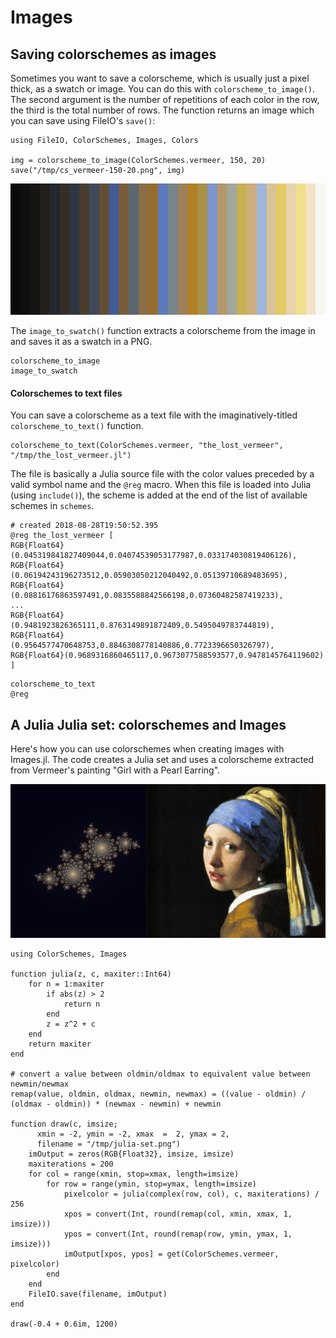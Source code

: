 # Images

## Saving colorschemes as images

Sometimes you want to save a colorscheme, which is usually just a pixel thick, as a swatch or image. You can do this with `colorscheme_to_image()`. The second argument is the number of repetitions of each color in the row, the third is the total number of rows. The function returns an image which you can save using FileIO's `save()`:

```
using FileIO, ColorSchemes, Images, Colors

img = colorscheme_to_image(ColorSchemes.vermeer, 150, 20)
save("/tmp/cs_vermeer-150-20.png", img)
```

!["vermeer swatch"](assets/figures/cs_vermeer-30-300.png)

The `image_to_swatch()` function extracts a colorscheme from the image in and saves it as a swatch in a PNG.

```@docs
colorscheme_to_image
image_to_swatch
```

#### Colorschemes to text files ###

You can save a colorscheme as a text file with the imaginatively-titled `colorscheme_to_text()` function.

```
colorscheme_to_text(ColorSchemes.vermeer, "the_lost_vermeer", "/tmp/the_lost_vermeer.jl")
```

The file is basically a Julia source file with the color values preceded by a valid symbol name and the `@reg` macro. When this file is loaded into Julia (using `include()`), the scheme is added at the end of the list of available schemes in `schemes`.

    # created 2018-08-28T19:50:52.395
    @reg the_lost_vermeer [
    RGB{Float64}(0.045319841827409044,0.04074539053177987,0.033174030819406126),
    RGB{Float64}(0.06194243196273512,0.05903050212040492,0.05139710689483695),
    RGB{Float64}(0.08816176863597491,0.0835588842566198,0.07360482587419233),
    ...
    RGB{Float64}(0.9481923826365111,0.8763149891872409,0.5495049783744819),
    RGB{Float64}(0.9564577470648753,0.8846308778140886,0.7723396650326797),
    RGB{Float64}(0.9689316860465117,0.9673077588593577,0.9478145764119602) ]

```@docs
colorscheme_to_text
@reg
```

## A Julia Julia set: colorschemes and Images

Here's how you can use colorschemes when creating images with Images.jl. The code creates a Julia set and uses a colorscheme extracted from Vermeer's painting "Girl with a Pearl Earring".

!["julia set"](assets/figures/julia-set-with-girl-pearl-vermeer.jpg)

```
using ColorSchemes, Images

function julia(z, c, maxiter::Int64)
    for n = 1:maxiter
        if abs(z) > 2
            return n
        end
        z = z^2 + c
    end
    return maxiter
end

# convert a value between oldmin/oldmax to equivalent value between newmin/newmax
remap(value, oldmin, oldmax, newmin, newmax) = ((value - oldmin) / (oldmax - oldmin)) * (newmax - newmin) + newmin

function draw(c, imsize;
      xmin = -2, ymin = -2, xmax  =  2, ymax = 2,
      filename = "/tmp/julia-set.png")
    imOutput = zeros(RGB{Float32}, imsize, imsize)
    maxiterations = 200
    for col = range(xmin, stop=xmax, length=imsize)
        for row = range(ymin, stop=ymax, length=imsize)
            pixelcolor = julia(complex(row, col), c, maxiterations) / 256
            xpos = convert(Int, round(remap(col, xmin, xmax, 1, imsize)))
            ypos = convert(Int, round(remap(row, ymin, ymax, 1, imsize)))
            imOutput[xpos, ypos] = get(ColorSchemes.vermeer, pixelcolor)
        end
    end
    FileIO.save(filename, imOutput)
end

draw(-0.4 + 0.6im, 1200)
```

